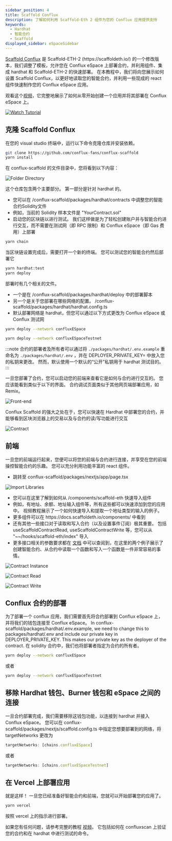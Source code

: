 ```yaml
---
sidebar_position: 4
title: Scaffold Conflux
description: 了解如何利用 Scaffold-Eth 2 组件为您的 Conflux 应用提供支持
keywords:
  - Hardhat
  - 智能合约
  - Scaffold
displayed_sidebar: eSpaceSidebar
---
```


[Scaffold Conflux](https://github.com/conflux-fans/conflux-scaffold) 是 Scaffold-ETH-2 (https\://scaffoldeth.io/) 的一个修改版本，我们调整了模板，允许您在 Conflux eSpace 上部署合约，并利用组件、集成 hardhat 和 Scaffold-ETH-2 的快速部署。 在本教程中，我们将向您展示如何设置 Scaffold Conflux，以更好地读取您的智能合约，并利用一些现成的 react 组件快速制作您的 Conflux eSpace 应用。

观看这个[视频](https://youtu.be/33S0IjGGsQg)，它完整地展示了如何从零开始创建一个应用并将其部署在 Conflux eSpace 上。

[![Watch Tutorial](https://img.youtube.com/vi/33S0IjGGsQg/0.jpg)](https://www.youtube.com/watch?v=33S0IjGGsQg)

## 克隆 Scaffold Conflux

在您的 visual studio 终端中，运行以下命令克隆仓库并安装依赖。

```bash
git clone https://github.com/conflux-fans/conflux-scaffold
yarn install
```

在 conflux-scaffold 的文件目录中，您将看到以下内容：

![Folder Directory](../img/CfxScaffoldFolderStructure.png)

这个仓库包含两个主要部分。 第一部分是针对 hardhat 的。

- 您可以在 /conflux-scaffold/packages/hardhat/contracts 中调整您的智能合约Solidity文件
- 例如，当前的 Solidity 样本文件是 "YourContract.sol"
- 启动您的区块链以进行测试。 我们这样做是为了轻松创建账户并与智能合约进行交互，而不需要在测试网（即  RPC 限制）和 Conflux eSpace（即 Gas 费用）上部署

```bash
yarn chain
```

当区块链设置完成后，需要打开一个新的终端。 您可以测试您的智能合约然后部署它

```bash
yarn hardhat:test
yarn deploy
```

部署时有几个相关的文件。

- 一个是在 /conflux-scaffold/packages/hardhat/deploy 中的部署脚本
- 另一个是关于您部署在哪些网络的配置。 /conflux-scaffold/packages/hardhat/hardhat.config.ts
- 默认部署网络是 hardhat，但您可以通过以下方式更改为 Conflux eSpace 或 Conflux 测试网

```bash
yarn deploy --network confluxESpace
```

```bash
yarn deploy --network confluxESpaceTestnet
```

:::note
合约的部署者及所有者可以通过将 `./packages/hardhat/.env.example` 重命名为 `./packages/hardhat/.env` ，并在 DEPLOYER_PRIVATE_KEY= 中放入您的私钥来更改。 然而，默认使用一个默认的“公开”私钥用于 hardhat 测试目的。
:::

一旦您部署了合约，您可以启动您的前端来查看它是如何与合约进行交互的。 您应该能看到类似于以下的界面。 合约调试页面类似于其他网页端部署应用，如 Remix。

![Front-end](../img/FrontEnd.png)

Conflux Scaffold 的强大之处在于，您可以快速在 Hardhat 中部署您的合约，并能够看到区块浏览器上的交易以及与合约的读/写功能进行交互

![Contract](../img/ContractInteraction.png)

## 前端

一旦您的前端运行起来，您便可以将您的前端与合约进行连接，并享受在您的前端操控智能合约的乐趣。 您可以充分利用功能丰富的 react 组件。

- 跳转至 conflux-scaffold/packages/nextjs/app/page.tsx

![Import Libraries](../img/Components.png)

- 您可以在这里了解到如何从 /components/scaffold-eth 快速导入组件
- 例如，有地址、余额、地址输入组件等，所有这些都可以快速添加到您的应用中。 视频教程展示了一个如何快速导入和提取一个地址类型的输入的例子。
- 更多组件可以在 https\://docs.scaffoldeth.io/components/ 中看到
- 还有其他一些接口对于读取和写入合约（以及设置事件订阅）极其重要。 包括 useScaffoldContractRead, useScaffoldContractWrite 等，您可以从 "\~\~/hooks/scaffold-eth/index" 导入
- 更多接口相关的参数要求都在 [文档](https://docs.scaffoldeth.io/components/) 中可以查阅到，在这里的两个例子展示了创建智能合约、从合约中读取一个函数和写入一个函数是一件非常容易的事情。

![Contract Instance](../img/ContractInstance.png)

![Contract Read](../img/ContractRead.png)

![Contract Write](../img/ContractWrite.png)

## Conflux 合约的部署

为了部署一个 conflux 应用，我们需要首先将合约部署到 Conflux eSpace 上，并将我们的钱包连接至 Conflux eSpace。 In conflux-scaffold/packages/hardhat/.env.example, we need to change this to packages/hardhat/.env and include our private key in DEPLOYER_PRIVATE_KEY. This makes our private key as the deployer of the contract. 在 solidity 合约中，我们也将部署者指定为合约的所有者。

```bash
yarn deploy --network confluxESpace
```

或者

```bash
yarn deploy --network confluxESpaceTestnet
```

## 移除 Hardhat 钱包、Burner 钱包和 eSpace 之间的连接

一旦合约部署完成，我们需要移除这钱包功能，以连接到 hardhat 并接入 Conflux eSpace。 您可以在 conflux-scaffold/packages/nextjs/scaffold.config.ts 中指定您想要部署到的网络，将 targetNetworks 更改为

```javascript
targetNetworks: [chains.confluxESpace]
```

或者

```javascript
targetNetworks: [chains.confluxESpaceTestnet]
```

## 在 Vercel 上部署应用

就是这样！ 一旦您已经准备好智能合约和前端，您就可以开始部署您的应用了。

```bash
yarn vercel
```

按照 vercel 上的指示进行部署。

如果您有任何问题，请参考完整的教程 [视频](https://youtu.be/33S0IjGGsQg)。 它包括如何在 confluxscan 上验证您的合约和在 hardhat 中进行测试的命令。
